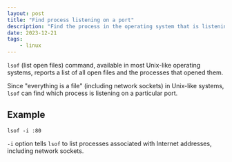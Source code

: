 ```yaml
---
layout: post
title: "Find process listening on a port"
description: "Find the process in the operating system that is listening on a particular port."
date: 2023-12-21
tags:
    - linux
---
```


`lsof` (list open files) command, available in most Unix-like operating systems, reports a list of all open files and the processes that opened them.

Since "everything is a file" (including network sockets) in Unix-like systems, `lsof` can find which process is listening on a particular port.

## Example

```shell
lsof -i :80
```

`-i` option tells `lsof` to list processes associated with Internet addresses, including network sockets.
